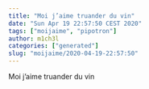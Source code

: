 ```yaml
---
title: "Moi j’aime truander du vin"
date: "Sun Apr 19 22:57:50 CEST 2020"
tags: ["moijaime", "pipotron"]
author: m1ch3l
categories: ["generated"]
slug: "moijaime/2020-04-19-22:57:50"
---
```


Moi j’aime truander du vin

